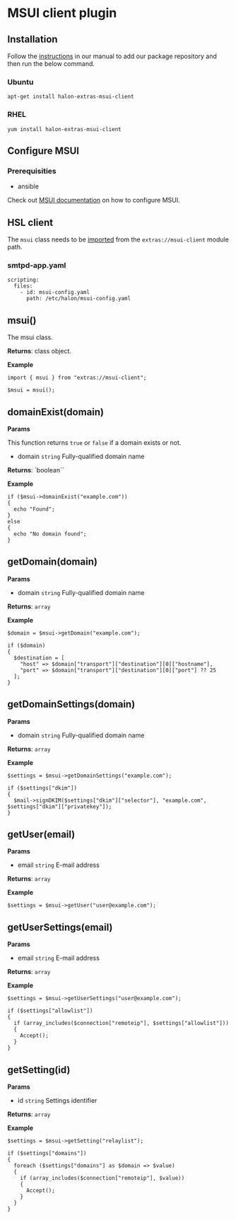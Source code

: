 # MSUI client plugin

## Installation

Follow the [instructions](https://docs.halon.io/manual/comp_install.html#installation) in our manual to add our package repository and then run the below command.

### Ubuntu

```
apt-get install halon-extras-msui-client
```

### RHEL

```
yum install halon-extras-msui-client
```

## Configure MSUI

### Prerequisities

* ansible

Check out [MSUI documentation](https://docs.halon.io/msui/export.html) on how to configure MSUI.

## HSL client

The `msui` class needs to be [imported](https://docs.halon.io/hsl/structures.html#import) from the `extras://msui-client` module path.

### smtpd-app.yaml

```
scripting:
  files:
    - id: msui-config.yaml
      path: /etc/halon/msui-config.yaml
```

## msui()

The msui class.

**Returns**: class object.

**Example**

```
import { msui } from "extras://msui-client";

$msui = msui();
```

## domainExist(domain)

**Params**

This function returns `true` or `false` if a domain exists or not.

* domain `string` Fully-qualified domain name

**Returns**: `boolean``

**Example**

```
if ($msui->domainExist("example.com"))
{
  echo "Found";
}
else
{
  echo "No domain found";
}
```

## getDomain(domain)

**Params**

* domain `string` Fully-qualified domain name

**Returns**: `array`

**Example**

```
$domain = $msui->getDomain("example.com");

if ($domain)
{
  $destination = [
    "host" => $domain["transport"]["destination"][0]["hostname"],
    "port" => $domain["transport"]["destination"][0]["port"] ?? 25
  ];
}
```

## getDomainSettings(domain)

**Params**

* domain `string` Fully-qualified domain name

**Returns**: `array`

**Example**

```
$settings = $msui->getDomainSettings("example.com");

if ($settings["dkim"])
{
  $mail->signDKIM($settings["dkim"]["selector"], "example.com", $settings["dkim"]["privatekey"]);
}
```

## getUser(email)

**Params**

* email `string` E-mail address

**Returns**: `array`

**Example**

```
$settings = $msui->getUser("user@example.com");
```

## getUserSettings(email)

**Params**

* email `string` E-mail address

**Returns**: `array`

**Example**

```
$settings = $msui->getUserSettings("user@example.com");

if ($settings["allowlist"])
{
  if (array_includes($connection["remoteip"], $settings["allowlist"]))
  {
    Accept();
  }
}
```

## getSetting(id)

**Params**

* id `string` Settings identifier

**Returns**: `array`

**Example**

```
$settings = $msui->getSetting("relaylist");

if ($settings["domains"])
{
  foreach ($settings["domains"] as $domain => $value)
  {
    if (array_includes($connection["remoteip"], $value))
    {
      Accept();
    }
  }
}
```
